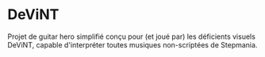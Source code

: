 # DeViNT
Projet de guitar hero simplifié conçu pour (et joué par) les déficients visuels DeViNT, capable d'interpréter toutes musiques non-scriptées de Stepmania. 
